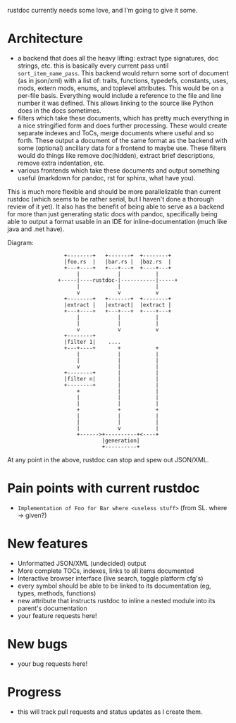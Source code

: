 rustdoc currently needs some love, and I'm going to give it some.

# Architecture

- a backend that does all the heavy lifting: extract type signatures, doc strings, etc. this is basically every current pass until `sort_item_name_pass`. This backend would return some sort of document (as in json/xml) with a list of: traits, functions, typedefs, constants, uses, mods, extern mods, enums, and toplevel attributes. This would be on a per-file basis. Everything would include a reference to the file and line number it was defined. This allows linking to the source like Python does in the docs sometimes.
- filters which take these documents, which has pretty much everything in a nice stringified form and does further processing. These would create separate indexes and ToCs, merge documents where useful and so forth. These output a document of the same format as the backend with some (optional) ancillary data for a frontend to maybe use. These filters would do things like remove doc(hidden), extract brief descriptions, remove extra indentation, etc.
- various frontends which take these documents and output something useful (markdown for pandoc, rst for sphinx, what have you).

This is much more flexible and should be more parallelizable than current rustdoc (which seems to be rather serial, but I haven't done a thorough review of it yet). It also has the benefit of being able to serve as a backend for more than just generating static docs with pandoc, specifically being able to output a format usable in an IDE for inline-documentation (much like java and .net have).

Diagram:

```
                  +--------+   +-------+  +--------+
                  |foo.rs  |   |bar.rs |  |baz.rs  |
                  +---+----+   +---+---+  +----+---+
                      |            |           |
                +-----|----rustdoc-|-----------|-----+
                      |            |           |
                      v            v           v
                  +--------+   +-------+  +--------+
                  |extract |   |extract|  |extract |
                  +---+----+   +---+---+  +----+---+
                      |            |           |
                      |            |           |
                      v            v           v
                  +--------+
                  |filter 1|    ....
                  +---+----+       +           +
                      |            |           |
                      |            |           |
                      v            |           |
                  +--------+       |           |
                  |filter n|       |           |
                  +--------+       |           |
                      +            |           |
                      |            |           |
                      |            |           |
                      +            +           +
                      |            |           |
                      |            |           |
                      |            v           |
                      +------>+----------+<----+
                              |generation|
                              +----------+
```

At any point in the above, rustdoc can stop and spew out JSON/XML.

# Pain points with current rustdoc

- `Implementation of Foo for Bar where <useless stuff>` (from SL. where -> given?) 

# New features

- Unformatted JSON/XML (undecided) output
- More complete TOCs, indexes, links to all items documented
- Interactive browser interface (live search, toggle platform cfg's)
- every symbol should be able to be linked to its documentation (eg, types, methods, functions)
- new attribute that instructs rustdoc to inline a nested module into its parent's documentation
- your feature requests here!

# New bugs

- your bug requests here!

# Progress

- this will track pull requests and status updates as I create them.